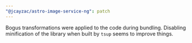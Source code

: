 ```yaml
---
"@jcayzac/astro-image-service-ng": patch
---
```


Bogus transformations were applied to the code during bundling. Disabling minification of the library when built by `tsup` seems to improve things.
